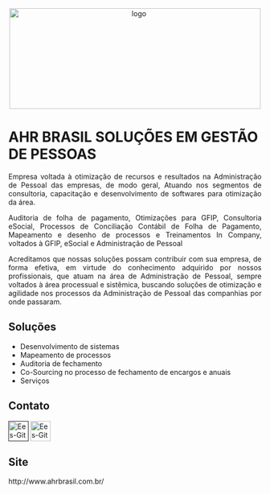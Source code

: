 <div align="center">
  <img align="center" alt="logo" height="200" width="500" src="https://i.imgur.com/nq7zvh8.png" />
</div>


  <h1>AHR BRASIL SOLUÇÕES EM GESTÃO DE PESSOAS</h1>
  <div align="justify">
  <p>Empresa voltada à otimização de recursos e resultados na Administração de Pessoal das empresas, de modo geral, Atuando nos segmentos de consultoria, capacitação e desenvolvimento de softwares para otimização da área.</p>
  <p>Auditoria de folha de pagamento, Otimizações para GFIP, Consultoria eSocial, Processos de Conciliação Contábil de Folha de Pagamento, Mapeamento e desenho de processos e Treinamentos In Company, voltados à GFIP, eSocial e Administração de Pessoal</p>
  <p>Acreditamos que nossas soluções possam contribuir com sua empresa, de forma efetiva,
em virtude do conhecimento adquirido por nossos profissionais, que atuam na área de Administração de Pessoal,
sempre voltados à área processual e sistêmica, buscando soluções de otimização e agilidade nos processos da Administração de Pessoal das companhias por onde passaram.</p>
  <h2>Soluções</h2>
  <ul>
    <li>Desenvolvimento de sistemas</li>
    <li>Mapeamento de processos</li>
    <li>Auditoria de fechamento</li>
    <li>Co-Sourcing no processo de fechamento de encargos e anuais</li>
    <li>Serviços</li>
  </ul>
  <h2>Contato</h2>
  <a href="" target="_blank">
  <img align="center" alt="Ees-Git" height="40" width="40" src="https://cdn.jsdelivr.net/gh/devicons/devicon/icons/linkedin/linkedin-original.svg" /></a>
  
  <a href = "mailto:fabianorios@ahrbrasil.com.br" target="_blank">
   <img align="center" alt="Ees-Git" height="40" width="40" src="https://i.imgur.com/7foc0Wt.png" /></a>
  <h2>Site</h2>
  <p>http://www.ahrbrasil.com.br/</p>
</div>
